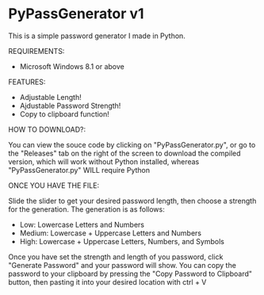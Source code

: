 # PyPassGenerator v1
This is a simple password generator I made in Python.

REQUIREMENTS:
- Microsoft Windows 8.1 or above

FEATURES:

- Adjustable Length!
- Ajdustable Password Strength!
- Copy to clipboard function!

HOW TO DOWNLOAD?:

You can view the souce code by clicking on "PyPassGenerator.py", or go to the "Releases" tab on the right of the screen to download the compiled version, which will work without Python installed, whereas "PyPassGenerator.py" WILL require Python

ONCE YOU HAVE THE FILE:

Slide the slider to get your desired password length, then choose a strength for the generation. The generation is as follows:

- Low: Lowercase Letters and Numbers
- Medium: Lowercase + Uppercase Letters and Numbers
- High: Lowercase + Uppercase Letters, Numbers, and Symbols

Once you have set the strength and length of you password, click "Generate Password" and your password will show. You can copy the password to your clipboard by pressing the "Copy Password to Clipboard" button, then pasting it into your desired location with ctrl + V


